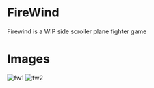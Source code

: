 FireWind
========
Firewind is a WIP side scroller plane fighter game

Images
======
![fw1](https://cloud.githubusercontent.com/assets/1860848/13691425/d4572724-e78c-11e5-9cb3-129567eb1378.png)
![fw2](https://cloud.githubusercontent.com/assets/1860848/13691426/d59309d2-e78c-11e5-86fe-867fe8a9633f.png)

